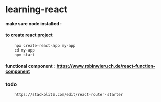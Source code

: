 # learning-react

#### make sure node installed :
#### to create react project

        npx create-react-app my-app
        cd my-app
        npm start


#### functional component : https://www.robinwieruch.de/react-function-component

### todo

        https://stackblitz.com/edit/react-router-starter
